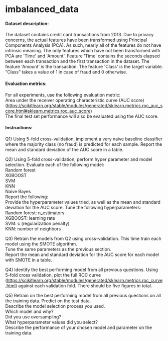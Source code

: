 # imbalanced_data

#### Dataset description:  
The dataset contains credit card transactions from 2013. Due to privacy concerns, the actual features have been transformed using Principal Components Analysis (PCA). As such, nearly all of the features do not have intrinsic meaning. The only features which have not been transformed with PCA are 'Time' and 'Amount'. Feature 'Time' contains the seconds elapsed between each transaction and the first transaction in the dataset. The feature 'Amount' is the transaction. The feature 'Class' is the target variable. “Class” takes a value of 1 in case of fraud and 0 otherwise. 

#### Evaluation metrics:  
For all experiments, use the following evaluation metric:  
Area under the receiver operating characteristic curve (AUC score) (https://scikitlearn.org/stable/modules/generated/sklearn.metrics.roc_auc_score.html#sklearn.metrics.roc_auc_score)  
The final test set performance will also be evaluated using the AUC score. 

#### Instructions:  
Q1) Using 5-fold cross-validation, implement a very naive baseline classifier where the majority class (no fraud) is predicted for each sample. Report the mean and standard deviation of the AUC score in a table.  

Q2) Using 5-fold cross-validation, perform hyper parameter and model selection. Evaluate each of the following model:  
Random forest  
XGBOOST  
SVM  
KNN  
Naive Bayes  
Report the following:  
Provide the hyperparameter values tried, as well as the mean and standard deviation for the AUC score. Tune the following hyperparameters:  
Random forest: n_estimators  
XGBOOST: learning rate  
SVM: c (regularization penalty)  
KNN: number of neighbors  

Q3) Retrain the models from Q2 using cross-validation. This time train each model using the SMOTE algorithm.   
Tune the same parameters as the previous section.  
Report the mean and standard deviation for the AUC score for each model with SMOTE in a table.  

Q4) Identify the best performing model from all previous questions. Using 5-fold cross validation, plot the full ROC curve (https://scikitlearn.org/stable/modules/generated/sklearn.metrics.roc_curve.html) against each validation fold. There should be five figures in total.  

Q5) Retrain on the best performing model from all previous questions on all the training data.  Predict on the test data.  
Describe the model selection process you used.  
Which model and why?  
Did you use oversampling?  
What hyperparameter values did you select?  
Describe the performance of your chosen model and parameter on the training data.
